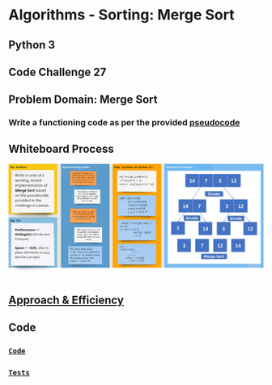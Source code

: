 # **Algorithms - Sorting: Merge Sort**

## Python 3

## Code Challenge 27

## Problem Domain: **Merge Sort**

### Write a functioning code as per the provided [pseudocode](../../../algorithms_py/sorting/merge/blog.md)

## Whiteboard Process

![merge_sort](merge_sort_wb.png)

# 

## [Approach & Efficiency](../../../algorithms_py/sorting/merge/blog.md)

## **Code**

### [**`Code`**](../../../algorithms_py/sorting/merge/merge_sort.py)

### [**`Tests`**](../../../algorithms_py/tests/test_merge_sort.py)
